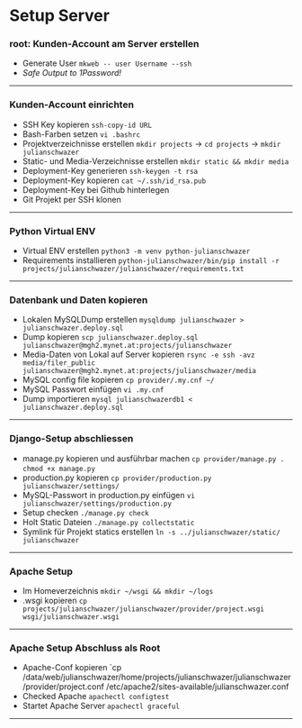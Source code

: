 # Setup Server 

### root: Kunden-Account am Server erstellen
- Generate User `mkweb -- user Username --ssh`
- *Safe Output to 1Password!*
---

### Kunden-Account einrichten
- SSH Key kopieren `ssh-copy-id URL`
- Bash-Farben setzen `vi .bashrc`
- Projektverzeichnisse erstellen `mkdir projects` -> `cd projects` -> `mkdir julianschwazer`
- Static- und Media-Verzeichnisse erstellen `mkdir static && mkdir media`
- Deployment-Key generieren `ssh-keygen -t rsa`
- Deployment-Key kopieren `cat ~/.ssh/id_rsa.pub`
- Deployment-Key bei Github hinterlegen
- Git Projekt per SSH klonen
---

### Python Virtual ENV
- Virtual ENV erstellen `python3 -m venv python-julianschwazer`
- Requirements installieren `python-julianschwazer/bin/pip install -r projects/julianschwazer/julianschwazer/requirements.txt`
---

### Datenbank und Daten kopieren
- Lokalen MySQLDump erstellen `mysqldump julianschwazer > julianschwazer.deploy.sql`   
- Dump kopieren `scp julianschwazer.deploy.sql julianschwazer@mgh2.mynet.at:projects/julianschwazer`
- Media-Daten von Lokal auf Server kopieren `rsync -e ssh -avz media/filer_public julianschwazer@mgh2.mynet.at:projects/julianschwazer/media`
- MySQL config file kopieren `cp provider/.my.cnf ~/`
- MySQL Passwort einfügen `vi .my.cnf`
- Dump importieren `mysql julianschwazerdb1 < julianschwazer.deploy.sql` 
---

### Django-Setup abschliessen
- manage.py kopieren und ausführbar machen `cp provider/manage.py .`
   `chmod +x manage.py`
- production.py kopieren `cp provider/production.py julianschwazer/settings/`
- MySQL-Passwort in production.py einfügen `vi julianschwazer/settings/production.py`
- Setup checken `./manage.py check`
- Holt Static Dateien  `./manage.py collectstatic`
- Symlink für Projekt statics erstellen `ln -s ../julianschwazer/static/ julianschwazer`
---

### Apache Setup
- Im Homeverzeichnis `mkdir ~/wsgi && mkdir ~/logs`
- .wsgi kopieren `cp projects/julianschwazer/julianschwazer/provider/project.wsgi wsgi/julianschwazer.wsgi`
---

### Apache Setup Abschluss als Root
- Apache-Conf kopieren `cp /data/web/julianschwazer/home/projects/julianschwazer/julianschwazer/provider/project.conf /etc/apache2/sites-available/julianschwazer.conf
- Checked Apache `apachectl configtest`
- Startet Apache Server `apachectl graceful`
---
